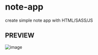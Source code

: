 # note-app
create simple note app with HTML/SASS/JS

## PREVIEW
![image](https://github.com/codebugs70/note-app/assets/127585158/9115c9e1-72b7-453e-ab46-442e23d559dc)
